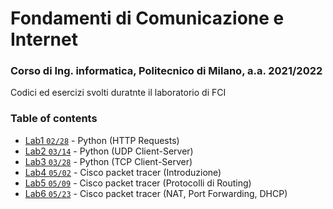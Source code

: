 # Fondamenti di Comunicazione e Internet
### Corso di Ing. informatica, Politecnico di Milano, a.a. 2021/2022 
Codici ed esercizi svolti duratnte il laboratorio di FCI

### Table of contents

- [Lab1 `02/28`](./02_28/) - Python (HTTP Requests)
- [Lab2 `03/14`](./03_14/) - Python (UDP Client-Server)
- [Lab3 `03/28`](./03_28/) - Python (TCP Client-Server)
- [Lab4 `05/02`](./05_02/) - Cisco packet tracer (Introduzione)
- [Lab5 `05/09`](./05_09/) - Cisco packet tracer (Protocolli di Routing)
- [Lab6 `05/23`](./05_23/) - Cisco packet tracer (NAT, Port Forwarding, DHCP)